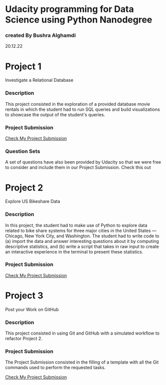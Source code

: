 # Udacity programming for Data Science using Python Nanodegree

### created By Bushra Alghamdi 
20.12.22 

# Project 1 
Investigate a Relational Database

### Description
This project consisted in the exploration of a provided database movie rentals in which the student had to run SQL queries and build visualizations to showcase the output of the student's queries.

### Project Submission
[Check My Project Submission]()

### Question Sets
A set of questions have also been provided by Udacity so that we were free to consider and include them in our Project Submission. Check this out


# Project 2
Explore US Bikeshare Data

### Description
In this project, the student had to make use of Python to explore data related to bike share systems for three major cities in the United States — Chicago, New York City, and Washington. The student had to write code to (a) import the data and answer interesting questions about it by computing descriptive statistics, and (b) write a script that takes in raw input to create an interactive experience in the terminal to present these statistics.

### Project Submission
[Check My Project Submission]()



# Project 3
Post your Work on GitHub

### Description
This project consisted in using Git and GitHub with a simulated workflow to refactor Project 2.

### Project Submission
The Project Submission consisted in the filling of a template with all the Git commands used to perform the requested tasks.

[Check My Project Submission]()
